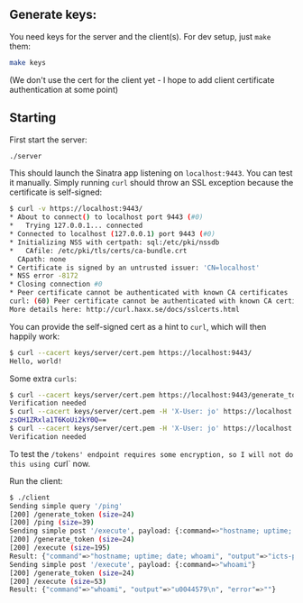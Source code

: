 ## Generate keys:

You need keys for the server and the client(s). For dev setup, just `make` them:

```bash
make keys
```

(We don't use the cert for the client yet - I hope to add client certificate authentication at some point)

## Starting

First start the server:

```bash
./server
```

This should launch the Sinatra app listening on `localhost:9443`. You can test it manually. Simply running `curl` should throw an SSL exception because the certificate is self-signed:

```bash
$ curl -v https://localhost:9443/
* About to connect() to localhost port 9443 (#0)
*   Trying 127.0.0.1... connected
* Connected to localhost (127.0.0.1) port 9443 (#0)
* Initializing NSS with certpath: sql:/etc/pki/nssdb
*   CAfile: /etc/pki/tls/certs/ca-bundle.crt
  CApath: none
* Certificate is signed by an untrusted issuer: 'CN=localhost'
* NSS error -8172
* Closing connection #0
* Peer certificate cannot be authenticated with known CA certificates
curl: (60) Peer certificate cannot be authenticated with known CA certificates
More details here: http://curl.haxx.se/docs/sslcerts.html
```

You can provide the self-signed cert as a hint to `curl`, which will then happily work:

```bash
$ curl --cacert keys/server/cert.pem https://localhost:9443/
Hello, world!
```

Some extra `curls`:

```bash
$ curl --cacert keys/server/cert.pem https://localhost:9443/generate_token
Verification needed
$ curl --cacert keys/server/cert.pem -H 'X-User: jo' https://localhost:9443/generate_token
zsOH1ZRxla1T6KoUi2kY0Q==
$ curl --cacert keys/server/cert.pem -H 'X-User: jo' https://localhost:9443/tokens
Verification needed
```

To test the `/tokens' endpoint requires some encryption, so I will not do this using `curl` now.

Run the client:

```bash
$ ./client
Sending simple query '/ping'
[200] /generate_token (size=24)
[200] /ping (size=39)
Sending simple post '/execute', payload: {:command=>"hostname; uptime; date; whoami"}
[200] /generate_token (size=24)
[200] /execute (size=195)
Result: {"command"=>"hostname; uptime; date; whoami", "output"=>"icts-p-nx-4\n 14:17:58 up 220 days, 23:41, 168 users,  load average: 1.13, 1.10, 1.02\nTue Aug 23 14:17:58 CEST 2016\nu0044579\n", "error"=>""}
Sending simple post '/execute', payload: {:command=>"whoami"}
[200] /generate_token (size=24)
[200] /execute (size=53)
Result: {"command"=>"whoami", "output"=>"u0044579\n", "error"=>""}
```
